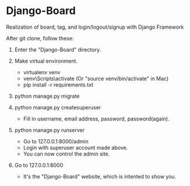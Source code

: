 # Django-Board
Realization of board, tag, and login/logout/signup with Django Framework


After git clone, follow these:

1) Enter the "Django-Board" directory.

2) Make virtual environment.
   - virtualenv venv
   - venv\Scripts\activate (Or "source venv/bin/activate" in Mac)
   - pip install -r requirements.txt

3) python manage.py migrate

4) python manage.py createsuperuser
   - Fill in username, email address, password, password(again).

5) python manage.py runserver
   - Go to 127.0.0.1:8000/admin
   - Login with superuser account made above.
   - You can now control the admin site.

6) Go to 127.0.0.1:8000
   - It's the "Django-Board" website, which is intented to show you.
